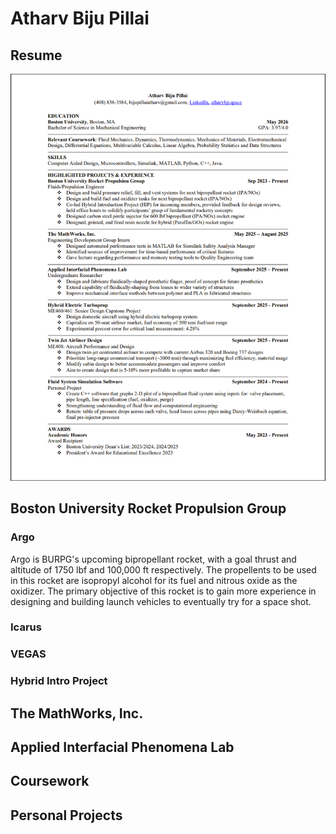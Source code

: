 # Atharv Biju Pillai

## Resume
![Resume](/images/AtharvBijuPillai-Resume.png)

## Boston University Rocket Propulsion Group
### Argo
Argo is BURPG's upcoming bipropellant rocket, with a goal thrust and altitude of 1750 lbf and 100,000 ft respectively. The propellents to be used in this rocket are isopropyl alcohol for its fuel and nitrous oxide as the oxidizer. The primary objective of this rocket is to gain more experience in designing and building launch vehicles to eventually try for a space shot. 

### Icarus
### VEGAS
### Hybrid Intro Project

## The MathWorks, Inc.

## Applied Interfacial Phenomena Lab

## Coursework

## Personal Projects

